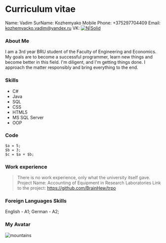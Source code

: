 # Сurriculum vitae
Name: Vadim
SurName: Kozhemyako
Mobile Phone: +375297704409
Email: kozhemyacko.vadim@yandex.ru
VK: 
[![N|Solid](https://spartaboxing.ru/thumb/2/y1mI-VRxO5FovI48lQeQgg/40r40/d/kisspng-russia-social-media-marketing-vkontakte-social-net-vk-logo-png-5ab0b9c1b5a0b1893566341521531329744_1.png)](https://vk.com/vadfenrir)

### About Me
I am a 3rd year BRU student of the Faculty of Engineering and Economics. My goals are to become a successful programmer, learn new things and become better in this field. I'm diligent, and I'm getting things done. I approach the matter responsibly and bring everything to the end.
### Skills
- C#
- Java
- SQL
- CSS
- HTML5
- MS SQL Server
- OOP

### Code
```
$a = 5; 
$b = 3; 
$c = $a + $b; 
``` 
### Work experience
> There is no work experience, only what the university itself gave.
Project Name: Accounting of Equipment in Research Laboratories
Link to the project: https://github.com/BrainHew/trpo

### Foreign Languages Skills
English - A1;
German - A2;

### My Avatar
![mountains](https://i.pinimg.com/736x/31/ab/35/31ab35e277aafe1bb88eeba58ca97437--diablo-ii-fantasy-characters.jpg "Любимый Персонаж")

